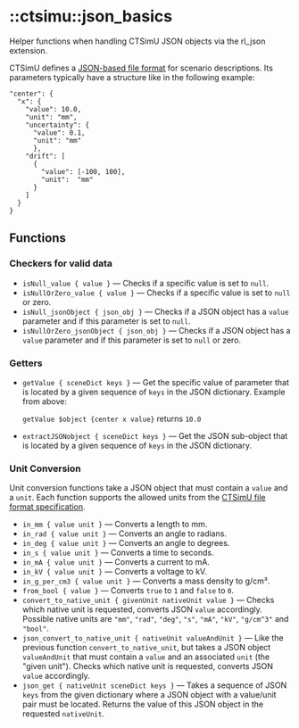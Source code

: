 # ::ctsimu::json_basics
Helper functions when handling CTSimU JSON objects via the rl_json extension.

CTSimU defines a [JSON-based file format](https://bamresearch.github.io/ctsimu-scenarios) for scenario descriptions. Its parameters typically have a structure like in the following example:

    "center": {
      "x": {
        "value": 10.0,
        "unit": "mm",
        "uncertainty": {
          "value": 0.1,
          "unit": "mm"
          },
        "drift": [
          {
            "value": [-100, 100],
            "unit":  "mm"
          }
        ]
      }
    }

## Functions

### Checkers for valid data

* `isNull_value { value }` — Checks if a specific value is set to `null`.
* `isNullOrZero_value { value }` — Checks if a specific value is set to `null` or zero.
* `isNull_jsonObject { json_obj }` — Checks if a JSON object has a `value` parameter and if this parameter is set to `null`.
* `isNullOrZero_jsonObject { json_obj }` — Checks if a JSON object has a `value` parameter and if this parameter is set to `null` or zero.

### Getters

* `getValue { sceneDict keys }` — Get the specific value of parameter that is located by a given sequence of `keys` in the JSON dictionary. Example from above:
    
    `getValue $object {center x value}` returns `10.0`
* `extractJSONobject { sceneDict keys }`  — Get the JSON sub-object that is located by a given sequence of `keys` in the JSON dictionary.

### Unit Conversion

Unit conversion functions take a JSON object that must contain a `value` and a `unit`. Each function supports the allowed units from the [CTSimU file format specification](https://bamresearch.github.io/ctsimu-scenarios).

* `in_mm { value unit }` — Converts a length to mm.
* `in_rad { value unit }` — Converts an angle to radians.
* `in_deg { value unit }` — Converts an angle to degrees.
* `in_s { value unit }` — Converts a time to seconds.
* `in_mA { value unit }` — Converts a current to mA.
* `in_kV { value unit }` — Converts a voltage to kV.
* `in_g_per_cm3 { value unit }` — Converts a mass density to g/cm³.
* `from_bool { value }` — Converts `true` to `1` and `false` to `0`.
* `convert_to_native_unit { givenUnit nativeUnit value }` — Checks which native unit is requested, converts JSON `value` accordingly. Possible native units are `"mm"`, `"rad"`, `"deg"`, `"s"`, `"mA"`, `"kV"`, `"g/cm^3"` and `"bool"`.
* `json_convert_to_native_unit { nativeUnit valueAndUnit }` — Like the previous function `convert_to_native_unit`, but takes a JSON object `valueAndUnit` that must contain a `value` and an associated `unit` (the "given unit"). Checks which native unit is requested, converts JSON `value` accordingly.
* `json_get { nativeUnit sceneDict keys }` — Takes a sequence of JSON `keys` from the given dictionary where a JSON object with a value/unit pair must be located. Returns the value of this JSON object in the requested `nativeUnit`.